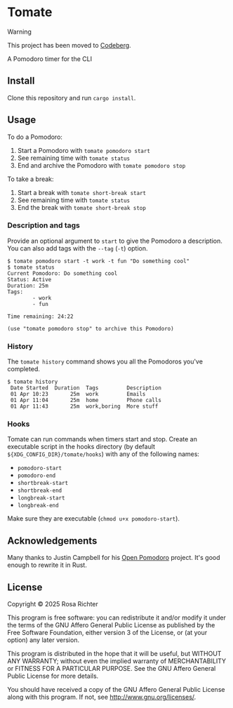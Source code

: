 # Tomate

> [!WARNING]
> This project has been moved to [Codeberg](https://codeberg.org/cosmicrose/tomate).

A Pomodoro timer for the CLI

## Install

Clone this repository and run `cargo install`.

## Usage

To do a Pomodoro:

1. Start a Pomodoro with `tomate pomodoro start`
2. See remaining time with `tomate status`
3. End and archive the Pomodoro with `tomate pomodoro stop`

To take a break:

1. Start a break with `tomate short-break start`
2. See remaining time with `tomate status`
3. End the break with `tomate short-break stop`

### Description and tags

Provide an optional argument to `start` to give the Pomodoro a description.
You can also add tags with the `--tag` (`-t`) option.

```console
$ tomate pomodoro start -t work -t fun "Do something cool"
$ tomate status
Current Pomodoro: Do something cool
Status: Active
Duration: 25m
Tags:
        - work
        - fun

Time remaining: 24:22

(use "tomate pomodoro stop" to archive this Pomodoro)
```

### History

The `tomate history` command shows you all the Pomodoros you've completed.

```console
$ tomate history
 Date Started  Duration  Tags         Description
 01 Apr 10:23       25m  work         Emails
 01 Apr 11:04       25m  home         Phone calls
 01 Apr 11:43       25m  work,boring  More stuff
```

### Hooks

Tomate can run commands when timers start and stop.
Create an executable script in the hooks directory (by default `${XDG_CONFIG_DIR}/tomate/hooks`)
with any of the following names:

- `pomodoro-start`
- `pomodoro-end`
- `shortbreak-start`
- `shortbreak-end`
- `longbreak-start`
- `longbreak-end`

Make sure they are executable (`chmod u+x pomodoro-start`).

## Acknowledgements

Many thanks to Justin Campbell for his [Open Pomodoro](https://github.com/open-pomodoro/openpomodoro-cli) project.
It's good enough to rewrite it in Rust.

## License

Copyright © 2025 Rosa Richter

This program is free software: you can redistribute it and/or modify it under the terms of the GNU Affero General Public License as published by the Free Software Foundation, either version 3 of the License, or (at your option) any later version.

This program is distributed in the hope that it will be useful, but WITHOUT ANY WARRANTY; without even the implied warranty of MERCHANTABILITY or FITNESS FOR A PARTICULAR PURPOSE.  See the GNU Affero General Public License for more details.

You should have received a copy of the GNU Affero General Public License along with this program.  If not, see <http://www.gnu.org/licenses/>.
